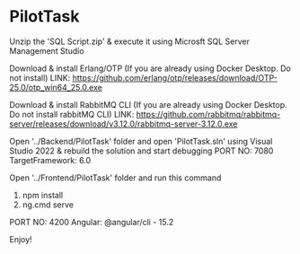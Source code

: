 # PilotTask

Unzip the 'SQL Script.zip' & execute it using Microsft SQL Server Management Studio

Download & install Erlang/OTP (If you are already using Docker Desktop. Do not install)
LINK: https://github.com/erlang/otp/releases/download/OTP-25.0/otp_win64_25.0.exe

Download & install RabbitMQ CLI (If you are already using Docker Desktop. Do not install rabbitMQ CLI)
LINK: https://github.com/rabbitmq/rabbitmq-server/releases/download/v3.12.0/rabbitmq-server-3.12.0.exe

Open '../Backend/PilotTask' folder and open 'PilotTask.sln' using Visual Studio 2022 & rebuild the solution and start debugging 
PORT NO: 7080
TargetFramework: 6.0

Open '../Frontend/PilotTask' folder and run this command
1. npm install
2. ng.cmd serve

PORT NO: 4200
Angular: @angular/cli - 15.2

Enjoy!
